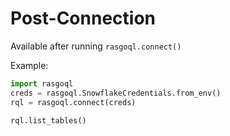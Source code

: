 # Post-Connection

Available after running `rasgoql.connect()`

Example:

```python
import rasgoql
creds = rasgoql.SnowflakeCredentials.from_env()
rql = rasgoql.connect(creds)

rql.list_tables()
```
